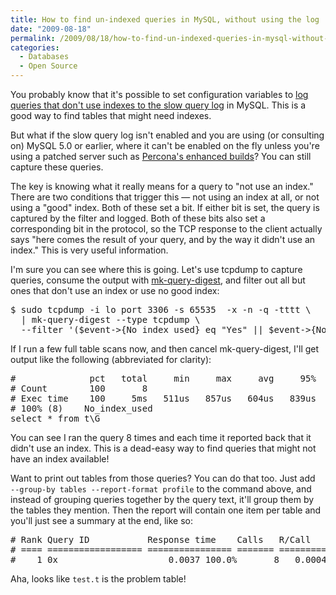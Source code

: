 ```yaml
---
title: How to find un-indexed queries in MySQL, without using the log
date: "2009-08-18"
permalink: /2009/08/18/how-to-find-un-indexed-queries-in-mysql-without-using-the-log/
categories:
  - Databases
  - Open Source
---
```

You probably know that it's possible to set configuration variables to [log queries that don't use indexes to the slow query log][1] in MySQL. This is a good way to find tables that might need indexes.

But what if the slow query log isn't enabled and you are using (or consulting on) MySQL 5.0 or earlier, where it can't be enabled on the fly unless you're using a patched server such as [Percona's enhanced builds][2]? You can still capture these queries.

The key is knowing what it really means for a query to "not use an index." There are two conditions that trigger this &#8212; not using an index at all, or not using a "good" index. Both of these set a bit. If either bit is set, the query is captured by the filter and logged. Both of these bits also set a corresponding bit in the protocol, so the TCP response to the client actually says "here comes the result of your query, and by the way it didn't use an index." This is very useful information.

I'm sure you can see where this is going. Let's use tcpdump to capture queries, consume the output with [mk-query-digest][3], and filter out all but ones that don't use an index or use no good index:

<pre>$ sudo tcpdump -i lo port 3306 -s 65535  -x -n -q -tttt \
  | mk-query-digest --type tcpdump \
  --filter '($event->{No_index_used} eq "Yes" || $event->{No_good_index_used} eq "Yes")'</pre>

If I run a few full table scans now, and then cancel mk-query-digest, I'll get output like the following (abbreviated for clarity):

<pre>#              pct   total     min     max     avg     95%  stddev  median
# Count        100       8
# Exec time    100     5ms   511us   857us   604us   839us   106us   582us
# 100% (8)    No_index_used
select * from t\G
</pre>

You can see I ran the query 8 times and each time it reported back that it didn't use an index. This is a dead-easy way to find queries that might not have an index available!

Want to print out tables from those queries? You can do that too. Just add ` --group-by tables --report-format profile` to the command above, and instead of grouping queries together by the query text, it'll group them by the tables they mention. Then the report will contain one item per table and you'll just see a summary at the end, like so:

<pre># Rank Query ID           Response time    Calls   R/Call     Item
# ==== ================== ================ ======= ========== ====
#    1 0x                     0.0037 100.0%       8   0.000467 test.t
</pre>

Aha, looks like `test.t` is the problem table!

 [1]: http://dev.mysql.com/doc/en/server-options.html#option_mysqld_log-queries-not-using-indexes
 [2]: http://www.percona.com/mysql/
 [3]: http://www.maatkit.org/doc/mk-query-digest.html
